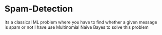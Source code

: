 # Spam-Detection
Its a classical ML problem where you have to find whether a given message is spam or not
I have use Multinomial Naive Bayes to solve this problem 
